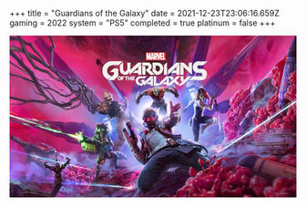 +++
title = "Guardians of the Galaxy"
date = 2021-12-23T23:06:16.659Z
gaming = 2022
system = "PS5"
completed = true
platinum = false
+++

![Boxart](images/boxart.jpg)
